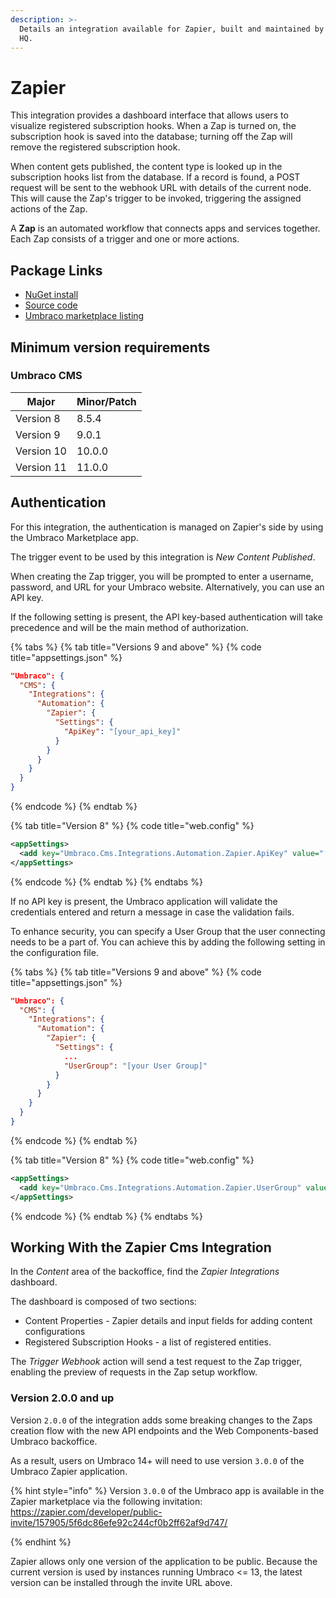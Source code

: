 ```yaml
---
description: >-
  Details an integration available for Zapier, built and maintained by Umbraco
  HQ.
---
```


# Zapier

This integration provides a dashboard interface that allows users to visualize registered subscription hooks. When a Zap is turned on, the subscription hook is saved into the database; turning off the Zap will remove the registered subscription hook.

When content gets published, the content type is looked up in the subscription hooks list from the database. If a record is found, a POST request will be sent to the webhook URL with details of the current node. This will cause the Zap's trigger to be invoked, triggering the assigned actions of the Zap.

A **Zap** is an automated workflow that connects apps and services together. Each Zap consists of a trigger and one or more actions.

## Package Links

* [NuGet install](https://www.nuget.org/packages/Umbraco.Cms.Integrations.Automation.Zapier)
* [Source code](https://github.com/umbraco/Umbraco.Cms.Integrations/tree/main/src/Umbraco.Cms.Integrations.Automation.Zapier)
* [Umbraco marketplace listing](https://marketplace.umbraco.com/package/umbraco.cms.integrations.automation.zapier)

## Minimum version requirements

### Umbraco CMS

| Major      | Minor/Patch |
| ---------- | ----------- |
| Version 8  | 8.5.4       |
| Version 9  | 9.0.1       |
| Version 10 | 10.0.0      |
| Version 11 | 11.0.0      |

## Authentication

For this integration, the authentication is managed on Zapier's side by using the Umbraco Marketplace app.

The trigger event to be used by this integration is _New Content Published_.

When creating the Zap trigger, you will be prompted to enter a username, password, and URL for your Umbraco website. Alternatively, you can use an API key.

If the following setting is present, the API key-based authentication will take precedence and will be the main method of authorization.

{% tabs %}
{% tab title="Versions 9 and above" %}
{% code title="appsettings.json" %}
```json
"Umbraco": {
  "CMS": {
    "Integrations": {
      "Automation": {
        "Zapier": {
          "Settings": {
            "ApiKey": "[your_api_key]"
          }
        }
      }
    }
  }
}
```
{% endcode %}
{% endtab %}

{% tab title="Version 8" %}
{% code title="web.config" %}
```xml
<appSettings>
  <add key="Umbraco.Cms.Integrations.Automation.Zapier.ApiKey" value="[your_api_key]" />
</appSettings>
```
{% endcode %}
{% endtab %}
{% endtabs %}

If no API key is present, the Umbraco application will validate the credentials entered and return a message in case the validation fails.

To enhance security, you can specify a User Group that the user connecting needs to be a part of. You can achieve this by adding the following setting in the configuration file.

{% tabs %}
{% tab title="Versions 9 and above" %}
{% code title="appsettings.json" %}
```json
"Umbraco": {
  "CMS": {
    "Integrations": {
      "Automation": {
        "Zapier": {
          "Settings": {
            ...
            "UserGroup": "[your User Group]"
          }
        }
      }
    }
  }
}
```
{% endcode %}
{% endtab %}

{% tab title="Version 8" %}
{% code title="web.config" %}
```xml
<appSettings>
  <add key="Umbraco.Cms.Integrations.Automation.Zapier.UserGroup" value="[your User Group]" />
</appSettings>
```
{% endcode %}
{% endtab %}
{% endtabs %}

## Working With the Zapier Cms Integration

In the _Content_ area of the backoffice, find the _Zapier Integrations_ dashboard.

The dashboard is composed of two sections:

* Content Properties - Zapier details and input fields for adding content configurations
* Registered Subscription Hooks - a list of registered entities.

The _Trigger Webhook_ action will send a test request to the Zap trigger, enabling the preview of requests in the Zap setup workflow.

### Version 2.0.0 and up

Version `2.0.0` of the integration adds some breaking changes to the Zaps creation flow with the new API endpoints and the Web Components-based Umbraco backoffice.

As a result, users on Umbraco 14+ will need to use version `3.0.0` of the Umbraco Zapier application.

{% hint style="info" %}
Version `3.0.0` of the Umbraco app is available in the Zapier marketplace via the following invitation: https://zapier.com/developer/public-invite/157905/5f6dc86efe92c244cf0b2ff62af9d747/

{% endhint %}

Zapier allows only one version of the application to be public. Because the current version is used by instances running Umbraco  <= 13, the latest version can be installed through the invite URL above.
